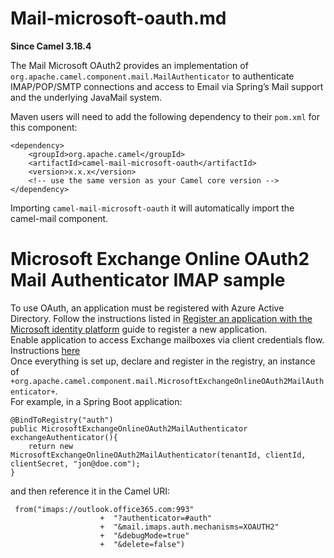 # Mail-microsoft-oauth.md

**Since Camel 3.18.4**

The Mail Microsoft OAuth2 provides an implementation of
`org.apache.camel.component.mail.MailAuthenticator` to authenticate
IMAP/POP/SMTP connections and access to Email via Spring’s Mail support
and the underlying JavaMail system.

Maven users will need to add the following dependency to their `pom.xml`
for this component:

    <dependency>
        <groupId>org.apache.camel</groupId>
        <artifactId>camel-mail-microsoft-oauth</artifactId>
        <version>x.x.x</version>
        <!-- use the same version as your Camel core version -->
    </dependency>

Importing `camel-mail-microsoft-oauth` it will automatically import the
camel-mail component.

# Microsoft Exchange Online OAuth2 Mail Authenticator IMAP sample

To use OAuth, an application must be registered with Azure Active
Directory. Follow the instructions listed in [Register an application
with the Microsoft identity
platform](https://learn.microsoft.com/en-us/azure/active-directory/develop/quickstart-register-app)
guide to register a new application.  
Enable application to access Exchange mailboxes via client credentials
flow. Instructions
[here](https://learn.microsoft.com/en-us/exchange/client-developer/legacy-protocols/how-to-authenticate-an-imap-pop-smtp-application-by-using-oauth)  
Once everything is set up, declare and register in the registry, an
instance of
`+org.apache.camel.component.mail.MicrosoftExchangeOnlineOAuth2MailAuthenticator+`.  
For example, in a Spring Boot application:

    @BindToRegistry("auth")
    public MicrosoftExchangeOnlineOAuth2MailAuthenticator exchangeAuthenticator(){
        return new MicrosoftExchangeOnlineOAuth2MailAuthenticator(tenantId, clientId, clientSecret, "jon@doe.com");
    }

and then reference it in the Camel URI:

     from("imaps://outlook.office365.com:993"
                        +  "?authenticator=#auth"
                        +  "&mail.imaps.auth.mechanisms=XOAUTH2"
                        +  "&debugMode=true"
                        +  "&delete=false")

